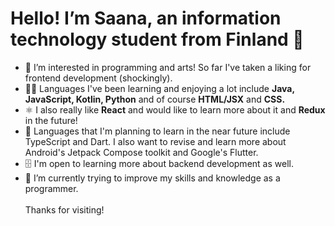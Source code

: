 # Hello! I’m Saana, an information technology student from Finland 👋
- 👀 I’m interested in programming and arts! So far I've taken a liking for frontend development (shockingly).
- 👩‍💻 Languages I've been learning and enjoying a lot include **Java, JavaScript, Kotlin, Python** and of course **HTML/JSX** and **CSS.**
- ⚛️ I also really like **React** and would like to learn more about it and **Redux** in the future!
- 📅 Languages that I'm planning to learn in the near future include TypeScript and Dart. I also want to revise and learn more about Android's Jetpack Compose toolkit and Google's Flutter.
- 🗄️ I'm open to learning more about backend development as well.
- 🌱 I’m currently trying to improve my skills and knowledge as a programmer.
\
\
Thanks for visiting!

<!---
Saanah/Saanah is a ✨ special ✨ repository because its `README.md` (this file) appears on your GitHub profile.
You can click the Preview link to take a look at your changes.
--->
